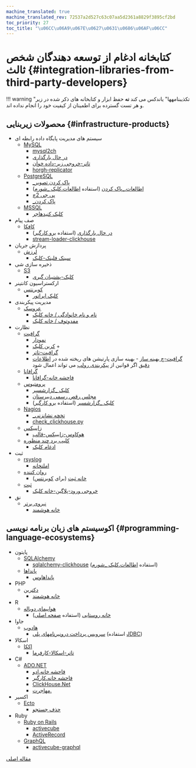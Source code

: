 ```yaml
---
machine_translated: true
machine_translated_rev: 72537a2d527c63c07aa5d2361a8829f3895cf2bd
toc_priority: 27
toc_title: "\u06CC\u06A9\u067E\u0627\u0631\u0686\u06AF\u06CC"
---
```


# کتابخانه ادغام از توسعه دهندگان شخص ثالث {#integration-libraries-from-third-party-developers}

!!! warning "تکذیبنامهها"
    یاندکس می کند **نه** حفظ ابزار و کتابخانه های ذکر شده در زیر و هر تست گسترده برای اطمینان از کیفیت خود را انجام نداده اند.

## محصولات زیربنایی {#infrastructure-products}

-   سیستم های مدیریت پایگاه داده رابطه ای
    -   [MySQL](https://www.mysql.com)
        -   [mysql2ch](https://github.com/long2ice/mysql2ch)
        -   [در حال بارگذاری](https://github.com/sysown/proxysql/wiki/ClickHouse-Support)
        -   [تاتر-خروجی زیر-داده خوان](https://github.com/Altinity/clickhouse-mysql-data-reader)
        -   [horgh-replicator](https://github.com/larsnovikov/horgh-replicator)
    -   [PostgreSQL](https://www.postgresql.org)
        -   [\_پاک کردن تصویر](https://github.com/Percona-Lab/clickhousedb_fdw)
        -   [اطالعات.\_پاک کردن](https://github.com/Infinidat/infi.clickhouse_fdw) (استفاده [اطالعات.کلیک \_شورم](https://github.com/Infinidat/infi.clickhouse_orm))
        -   [پی جی 2چ](https://github.com/mkabilov/pg2ch)
        -   [\_پاک کردن](https://github.com/adjust/clickhouse_fdw)
    -   [MSSQL](https://en.wikipedia.org/wiki/Microsoft_SQL_Server)
        -   [کلیک کنیدهاجر](https://github.com/zlzforever/ClickHouseMigrator)
-   صف پیام
    -   [کافکا](https://kafka.apache.org)
        -   [در حال بارگذاری](https://github.com/housepower/clickhouse_sinker) (استفاده [برو کارگیر](https://github.com/ClickHouse/clickhouse-go/))
        -   [stream-loader-clickhouse](https://github.com/adform/stream-loader)
-   پردازش جریان
    -   [لرزش](https://flink.apache.org)
        -   [سینک فلینک-کلیک](https://github.com/ivi-ru/flink-clickhouse-sink)
-   ذخیره سازی شی
    -   [S3](https://en.wikipedia.org/wiki/Amazon_S3)
        -   [کلیک-پشتیبان گیری](https://github.com/AlexAkulov/clickhouse-backup)
-   ارکستراسیون کانتینر
    -   [کوبرنتس](https://kubernetes.io)
        -   [کلیک اپراتور](https://github.com/Altinity/clickhouse-operator)
-   مدیریت پیکربندی
    -   [عروسک](https://puppet.com)
        -   [نام و نام خانوادگی / خانه کلیک](https://forge.puppet.com/innogames/clickhouse)
        -   [مفدوتوف / خانه کلیک](https://forge.puppet.com/mfedotov/clickhouse)
-   نظارت
    -   [گرافیت](https://graphiteapp.org)
        -   [نمودار](https://github.com/yandex/graphouse)
        -   [کربن کلیک](https://github.com/lomik/carbon-clickhouse) +
        -   [گرافیت-تاتر](https://github.com/lomik/graphite-clickhouse)
        -   [گرافیت-چ بهینه ساز](https://github.com/innogames/graphite-ch-optimizer) - بهینه سازی پارتیشن های ریخته شده در [اطلاعات دقیق](../../engines/table-engines/mergetree-family/graphitemergetree.md#graphitemergetree) اگر قوانین از [پیکربندی رولپ](../../engines/table-engines/mergetree-family/graphitemergetree.md#rollup-configuration) می تواند اعمال شود
    -   [گرافانا](https://grafana.com/)
        -   [فاحشه خانه-گرافانا](https://github.com/Vertamedia/clickhouse-grafana)
    -   [پرومتیوس](https://prometheus.io/)
        -   [کلیک \_گزارشسپر](https://github.com/f1yegor/clickhouse_exporter)
        -   [مجلس رقص رسمی دبیرستان](https://github.com/Percona-Lab/PromHouse)
        -   [کلیک \_گزارشسپر](https://github.com/hot-wifi/clickhouse_exporter) (استفاده [برو کارگیر](https://github.com/kshvakov/clickhouse/))
    -   [Nagios](https://www.nagios.org/)
        -   [\_تخچه نشانزنی](https://github.com/exogroup/check_clickhouse/)
        -   [check\_clickhouse.py](https://github.com/innogames/igmonplugins/blob/master/src/check_clickhouse.py)
    -   [زاببیکس](https://www.zabbix.com)
        -   [هوکاوس-زاببیکس-قالب](https://github.com/Altinity/clickhouse-zabbix-template)
    -   [کلیپ برد چند منظوره](https://sematext.com/)
        -   [ادغام کلیک](https://github.com/sematext/sematext-agent-integrations/tree/master/clickhouse)
-   ثبت
    -   [rsyslog](https://www.rsyslog.com/)
        -   [املتخانه](https://www.rsyslog.com/doc/master/configuration/modules/omclickhouse.html)
    -   [روان کننده](https://www.fluentd.org)
        -   [خانه ثبت](https://github.com/flant/loghouse) (برای [کوبرنتس](https://kubernetes.io))
    -   [ثبت](https://www.sematext.com/logagent)
        -   [خروجی ورود-پلاگین-خانه کلیک](https://sematext.com/docs/logagent/output-plugin-clickhouse/)
-   نق
    -   [نیروی برتر](https://dev.maxmind.com/geoip/)
        -   [خانه هوشمند](https://github.com/AlexeyKupershtokh/clickhouse-maxmind-geoip)

## اکوسیستم های زبان برنامه نویسی {#programming-language-ecosystems}

-   پایتون
    -   [SQLAlchemy](https://www.sqlalchemy.org)
        -   [sqlalchemy-clickhouse](https://github.com/cloudflare/sqlalchemy-clickhouse) (استفاده [اطالعات.کلیک \_شورم](https://github.com/Infinidat/infi.clickhouse_orm))
    -   [پانداها](https://pandas.pydata.org)
        -   [پانداهاوس](https://github.com/kszucs/pandahouse)
-   PHP
    -   [دکترین](https://www.doctrine-project.org/)
        -   [خانه هوشمند](https://packagist.org/packages/friendsofdoctrine/dbal-clickhouse)
-   R
    -   [هواپیمای دوباله](https://db.rstudio.com/dplyr/)
        -   [خانه روستایی](https://github.com/IMSMWU/RClickHouse) (استفاده [صفحه اصلی](https://github.com/artpaul/clickhouse-cpp))
-   جاوا
    -   [هادوپ](http://hadoop.apache.org)
        -   [سرویس پرداخت درونبرنامهای پلی](https://github.com/jaykelin/clickhouse-hdfs-loader) (استفاده [JDBC](../../sql-reference/table-functions/jdbc.md))
-   اسکالا
    -   [اککا](https://akka.io)
        -   [تاتر-اسکالا-کارفرما](https://github.com/crobox/clickhouse-scala-client)
-   C\#
    -   [ADO.NET](https://docs.microsoft.com/en-us/dotnet/framework/data/adonet/ado-net-overview)
        -   [فاحشه خانه.ادو](https://github.com/killwort/ClickHouse-Net)
        -   [فاحشه خانه.کارگیر](https://github.com/DarkWanderer/ClickHouse.Client)
        -   [ClickHouse.Net](https://github.com/ilyabreev/ClickHouse.Net)
        -   [مهاجرت.](https://github.com/ilyabreev/ClickHouse.Net.Migrations)
-   اکسیر
    -   [Ecto](https://github.com/elixir-ecto/ecto)
        -   [حذف جستجو](https://github.com/appodeal/clickhouse_ecto)
-   Ruby
    -   [Ruby on Rails](https://rubyonrails.org/)
        -   [activecube](https://github.com/bitquery/activecube)
        -   [ActiveRecord](https://github.com/PNixx/clickhouse-activerecord)        
    -   [GraphQL](https://github.com/graphql)
        -   [activecube-graphql](https://github.com/bitquery/activecube-graphql)
        
[مقاله اصلی](https://clickhouse.tech/docs/en/interfaces/third-party/integrations/) <!--hide-->
